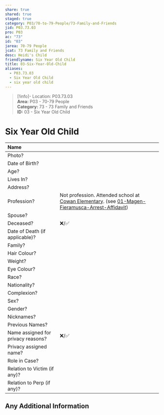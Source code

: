 ```yaml
---  
share: true  
shared: true  
staged: true  
category: P03/70-to-79-People/73-Family-and-Friends  
jid: P03.73.03  
pro: P03  
ac: "73"  
id: "03"  
jarea: 70-79 People  
jcat: 73 Family and Friends  
desc: Heidi's Child  
friendlyname: Six Year Old Child  
title: 03-Six-Year-Old-Child  
aliases:  
  - P03.73.03  
  - Six Year Old Child  
  - six year old child  
---  
```

>[!info]- Location: P03.73.03  
>**Area:** P03 - 70-79 People  
>**Category:** 73 - 73 Family and Friends  
>**ID:** 03 - Six Year Old Child  
  
# Six Year Old Child  
  
  
| Name                               |            |  
|:---------------------------------- |:---------- |  
| Photo?                             | |  
| Date of Birth?                     |            |  
| Age?                               |            |  
| Lives In?                          |            |  
| Address?                           |            |  
| Profession?                        | Not profession. Attended school at [Cowan Elementary](../../50-to-59-Investigation/52-Key-Locations/02-Cowan-Elementary.md). (see [01-Magen-Fieramusca-Arrest-Affidavit](../../20-to-29-Case-Files/21-File-Notes/02-Magen-Fieramusca-Arrest-Affidavit.md#ro2v3))            |  
| Spouse?                            |            |  
| Deceased?                          | ❌/✅      |  
| Date of Death (if applicable)?     |            |  
| Family?                            |            |  
| Hair Colour?                       |            |  
| Weight?                            |            |  
| Eye Colour?                        |            |  
| Race?                              |            |  
| Nationality?                       |            |  
| Complexion?                        |            |  
| Sex?                               |            |  
| Gender?                                   |            |  
| Nicknames?                         |            |  
| Previous Names?                    |            |  
| Name assigned for privacy reasons? | ❌/✅      |  
| Privacy assigned name?             |            |  
| Role in Case?                      |            |  
| Relation to Victim (if any)?       |            |  
| Relation to Perp (if any)?         |            |  
  
## Any Additional Information